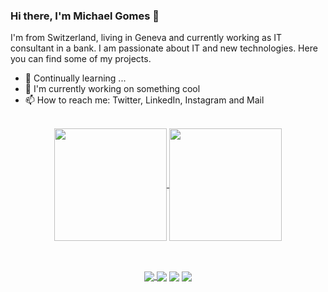 ### Hi there, I'm Michael Gomes 👋
I'm from Switzerland, living in Geneva and currently working as IT consultant in a bank. I am passionate about IT and new technologies. Here you can find some of my projects. 

- 🌱 Continually learning ...
- 🔭 I'm currently working on something cool
- 📫 How to reach me: Twitter, LinkedIn, Instagram and Mail

<div style="display: inline_block" align="center"><br>
<a href="https://github.com/MichaelGomes98/github-readme-stats">
  <img align="center" height="180em" src="https://github-readme-stats.vercel.app/api?username=MichaelGomes98&show_icons=true&theme=dark" />
</a>
<a href="https://github.com/MichaelGomes98/convoychat">
  <img align="center" height="180em" src="https://github-readme-stats.vercel.app/api/top-langs/?username=anuraghazra&layout=compact&theme=dark"/>
</a>
 </div>
 
 ##
 
<div style="display: inline_block" align="center"><br>
<a href="https://www.instagram.com/_michaelgomes98/"> <img align="center" src="https://img.shields.io/badge/Instagram-E4405F?style=for-the-badge&logo=instagram&logoColor=white"> </a>
<a href="https://www.linkedin.com/in/michael-gomes-2a0429124/"> <img align="center" src="https://img.shields.io/badge/LinkedIn-0077B5?style=for-the-badge&logo=linkedin&logoColor=white"></a>
<a href="https://twitter.com/MichaelGomss"> <img align="center" src="https://img.shields.io/badge/Twitter-1DA1F2?style=for-the-badge&logo=twitter&logoColor=white"></a>
<a href="mailto:gomes.98@outlook.com"> <img align="center" src="https://img.shields.io/badge/Microsoft_Outlook-0078D4?style=for-the-badge&logo=microsoft-outlook&logoColor=white"></a>
</div>
